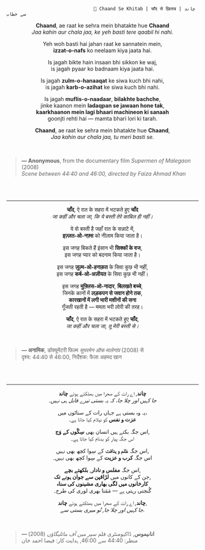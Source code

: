                                     🌙 Chaand Se Khitab | चाँद से ख़िताब | چاند سے خطاب


<div align="center">
  
 **Chaand**, ae raat ke sehra mein bhatakte hue **Chaand**  
*Jaa kahin aur chala jaa, ke yeh basti tere qaabil hi nahi.*  

Yeh woh basti hai jahan raat ke sannatein mein,  
**izzat-o-nafs** ko neelaam kiya jaata hai.  

Is jagah bikte hain insaan bhi sikkon ke waj,  
is jagah pyaar ko badnaam kiya jaata hai.  

Is jagah **zulm-o-hanaaqat** ke siwa kuch bhi nahi,  
is jagah **karb-o-azihat** ke siwa kuch bhi nahi.  

Is jagah **muflis-o-naadaar**, **bilakhte bachche**,  
jinke kaanon mein **ladaqpan se jawaan hone tak**,  
**kaarkhaanon mein lagi bhaari machineon ki sanaah**  
goonjti rehti hai — mamta bhari lori ki tarah.  

**Chaand**, ae raat ke sehra mein bhatakte hue **Chaand**,  
*Jaa kahin aur chala jaa, tu meri basti se.*

</div>

<br>

> **— Anonymous**, from the documentary film *Supermen of Malegaon* (2008)  
> _Scene between 44:40 and 46:00, directed by Faiza Ahmad Khan_

<br>
<br>

---
<div align="center">

**चाँद**, ऐ रात के सहरा में भटकते हुए **चाँद**  
*जा कहीं और चला जा, कि ये बस्ती तेरे काबिल ही नहीं।*  

ये वो बस्ती है जहाँ रात के सन्नाटे में,  
**इज़्ज़त-ओ-नफ़्स** को नीलाम किया जाता है।  

इस जगह बिकते हैं इंसान भी **सिक्कों के वज**,  
इस जगह प्यार को बदनाम किया जाता है।  

इस जगह **ज़ुल्म-ओ-हनाक़त** के सिवा कुछ भी नहीं,  
इस जगह **कर्ब-ओ-अज़ीयत** के सिवा कुछ भी नहीं।  

इस जगह **मुफ़्लिस-ओ-नादार**, **बिलखते बच्चे**,  
जिनके कानों में **लड़कपन से जवान होने तक**,  
**कारखानों में लगी भारी मशीनों की सना**  
गूँजती रहती है — ममता भरी लोरी की तरह।  

**चाँद**, ऐ रात के सहरा में भटकते हुए **चाँद**,  
*जा कहीं और चला जा, तू मेरी बस्ती से।*

</div>

<br>

> **— अनामिक**, डॉक्यूमेंटरी फिल्म *सुपरमेन ऑफ मालेगांव* (2008) से  
> दृश्य: 44:40 से 46:00, निर्देशक: फैज़ा अहमद खान

<br>
<br>

---

<div align="center">

**چاند**, اے رات کے صحرا میں بھٹکتے ہوئے **چاند**  
*جا کہیں اور چلا جا، کہ یہ بستی تیرے قابل ہی نہیں۔*  

یہ وہ بستی ہے جہاں رات کے سناٹوں میں،  
**عزت و نفس** کو نیلام کیا جاتا ہے۔  

اس جگہ بکتے ہیں انسان بھی **سِکّوں کے وَج**,  
اس جگہ پیار کو بدنام کیا جاتا ہے۔  

اس جگہ **ظلم و ہناقت** کے سِوا کچھ بھی نہیں,  
اس جگہ **کرب و عزیت** کے سِوا کچھ بھی نہیں۔  

اس جگہ **مفلس و نادار**, **بلکھتے بچے**,  
جن کے کانوں میں **لڑاقپن سے جوان ہونے تک**,  
**کارخانوں میں لگی بھاری مشینوں کی سناہ**  
گُنجتی رہتی ہے — مَمَتا بھری لوری کی طرح۔  

**چاند**, اے رات کے صحرا میں بھٹکتے ہوئے **چاند**,  
*جا کہیں اور چلا جا, تُو میری بستی سے.*

</div>

<br>

> **— انانیموس**, ڈاکیومنٹری فلم *سپر مین آف مائلیگاؤں* (2008)  
> منظر: 44:40 سے 46:00, ہدایت کار: فیضا احمد خان

<br>
<br>
